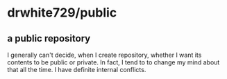 # drwhite729/public

## a public repository

I generally can't decide, when I create repository, whether I want its contents to be public or private.
In fact, I tend to to change my mind about that all the time.  I have definite internal conflicts.

[more]: docs/README.md "repository documentation"
